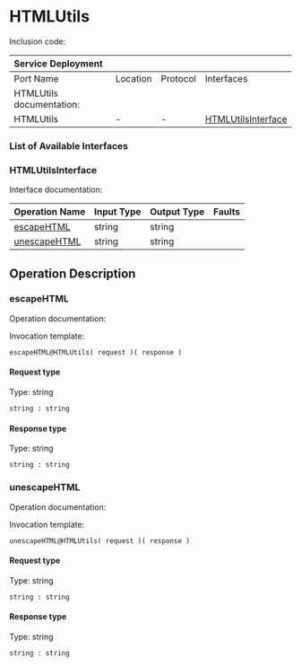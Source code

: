 <!-- cSpell:disable -->
<!-- markdownlint-disable -->
<!-- editorconfig-checker-disable -->

# HTMLUtils

Inclusion code: 

| Service Deployment       |          |          |                                                        |
|:-------------------------|:---------|:---------|:-------------------------------------------------------|
| Port Name                | Location | Protocol | Interfaces                                             |
| HTMLUtils documentation: |          |          |                                                        |
| HTMLUtils                | -        | -        | [HTMLUtilsInterface](html_utils.md#HTMLUtilsInterface) |

### List of Available Interfaces

### HTMLUtilsInterface <a id="HTMLUtilsInterface"></a>

Interface documentation:

| Operation Name                             | Input Type | Output Type | Faults |
|:-------------------------------------------|:-----------|:------------|:-------|
| [escapeHTML](html_utils.md#escapeHTML)     | string     | string      |        |
| [unescapeHTML](html_utils.md#unescapeHTML) | string     | string      |        |

## Operation Description

### escapeHTML <a id="escapeHTML"></a>

Operation documentation:

Invocation template:

```jolie
escapeHTML@HTMLUtils( request )( response )
```

#### Request type

Type: string

`string : string`

#### Response type

Type: string

`string : string`

### unescapeHTML <a id="unescapeHTML"></a>

Operation documentation:

Invocation template:

```jolie
unescapeHTML@HTMLUtils( request )( response )
```

#### Request type

Type: string

`string : string`

#### Response type

Type: string

`string : string`

